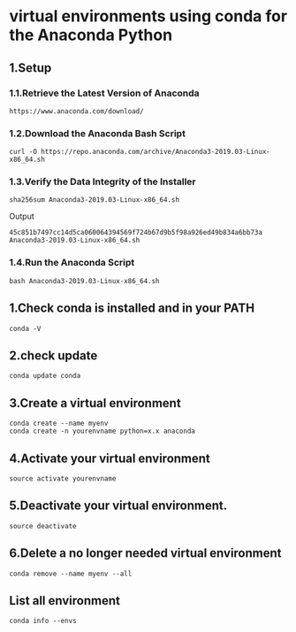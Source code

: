 # virtual environments using conda for the Anaconda Python 

## 1.Setup

### 1.1.Retrieve the Latest Version of Anaconda

    https://www.anaconda.com/download/

### 1.2.Download the Anaconda Bash Script

    curl -O https://repo.anaconda.com/archive/Anaconda3-2019.03-Linux-x86_64.sh

### 1.3.Verify the Data Integrity of the Installer

    sha256sum Anaconda3-2019.03-Linux-x86_64.sh

Output

    45c851b7497cc14d5ca060064394569f724b67d9b5f98a926ed49b834a6bb73a  Anaconda3-2019.03-Linux-x86_64.sh

### 1.4.Run the Anaconda Script

    bash Anaconda3-2019.03-Linux-x86_64.sh


## 1.Check conda is installed and in your PATH

```command
conda -V
```

## 2.check update

```command
conda update conda
```

## 3.Create a virtual environment

```command
conda create --name myenv
conda create -n yourenvname python=x.x anaconda
```

## 4.Activate your virtual environment

```command
source activate yourenvname
```

## 5.Deactivate your virtual environment.

```command
source deactivate
```

## 6.Delete a no longer needed virtual environment

```command
conda remove --name myenv --all

```

## List all environment

```command
conda info --envs
```

